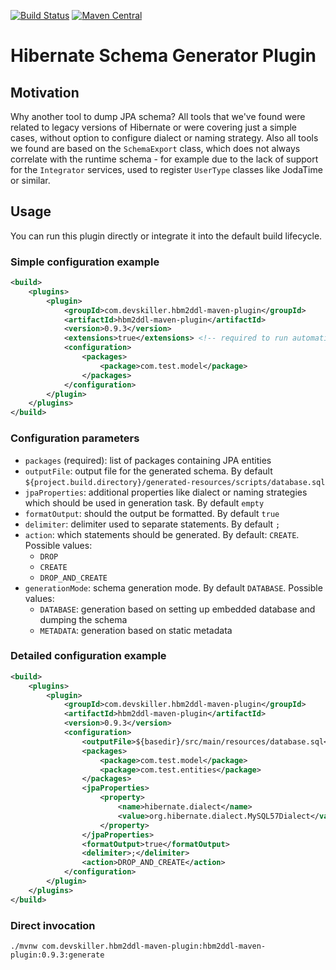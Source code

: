 [![Build Status](https://travis-ci.org/Devskiller/hbm2ddl-maven-plugin.svg?branch=master)](https://travis-ci.org/Devskiller/hbm2ddl-maven-plugin)   [![Maven Central](https://maven-badges.herokuapp.com/maven-central/com.devskiller.hbm2ddl-maven-plugin/hbm2ddl-maven-plugin/badge.svg)](https://maven-badges.herokuapp.com/maven-central/com.devskiller.hbm2ddl-maven-plugin/hbm2ddl-maven-plugin)

# Hibernate Schema Generator Plugin

## Motivation

Why another tool to dump JPA schema? All tools that we've found were related to legacy versions of Hibernate or were covering just a simple cases, without option to configure dialect or naming strategy. Also all tools we found are based on the `SchemaExport` class, which does not always correlate with the runtime schema - for example due to the lack of support for the `Integrator` services, used to register `UserType` classes like JodaTime or similar.

## Usage

You can run this plugin directly or integrate it into the default build lifecycle.

### Simple configuration example

```xml
<build>
    <plugins>
        <plugin>
            <groupId>com.devskiller.hbm2ddl-maven-plugin</groupId>
            <artifactId>hbm2ddl-maven-plugin</artifactId>
            <version>0.9.3</version>
            <extensions>true</extensions> <!-- required to run automatically -->
            <configuration>
                <packages>
                    <package>com.test.model</package>
                </packages>
            </configuration>
        </plugin>
    </plugins>
</build>
```

### Configuration parameters

- `packages` (required): list of packages containing JPA entities
-  `outputFile`: output file for the generated schema. By default `${project.build.directory}/generated-resources/scripts/database.sql`
- `jpaProperties`: additional properties like dialect or naming strategies which should be used in generation task. By default `empty`
- `formatOutput`: should the output be formatted. By default `true`
- `delimiter`: delimiter used to separate statements. By default `;` 
- `action`: which statements should be generated. By default: `CREATE`. Possible values:
  - `DROP`
  - `CREATE`
  - `DROP_AND_CREATE`
- `generationMode`: schema generation mode. By default `DATABASE`. Possible values:
  - `DATABASE`: generation based on setting up embedded database and dumping the schema
  - `METADATA`: generation based on static metadata

### Detailed configuration example

```xml
<build>
    <plugins>
        <plugin>
            <groupId>com.devskiller.hbm2ddl-maven-plugin</groupId>
            <artifactId>hbm2ddl-maven-plugin</artifactId>
            <version>0.9.3</version>
            <configuration>
                <outputFile>${basedir}/src/main/resources/database.sql</outputFile>
                <packages>
                    <package>com.test.model</package>
                    <package>com.test.entities</package>
                </packages>
                <jpaProperties>
                    <property>
                        <name>hibernate.dialect</name>
                        <value>org.hibernate.dialect.MySQL57Dialect</value>
                    </property>
                </jpaProperties>
                <formatOutput>true</formatOutput>
                <delimiter>;</delimiter>
                <action>DROP_AND_CREATE</action>
            </configuration>
        </plugin>
    </plugins>
</build>
```

### Direct invocation

```
./mvnw com.devskiller.hbm2ddl-maven-plugin:hbm2ddl-maven-plugin:0.9.3:generate
```